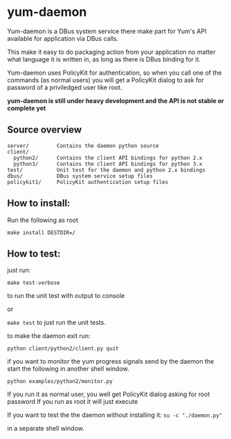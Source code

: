 yum-daemon
===========

Yum-daemon is a DBus system service there make part for Yum's API available for application via DBus calls.

This make it easy to do packaging action from your application no matter what language it is written in, as long as there
is DBus binding for it.

Yum-daemon uses PolicyKit for authentication, so when you call one of the commands (as normal users) you will get a 
PolicyKit dialog to ask for password of a priviledged user like root.

**yum-daemon is still under heavy development and the API is not stable or complete yet**

Source overview
----------------

    server/         Contains the daemon python source
    client/
      python2/      Contains the client API bindings for python 2.x
      python3/      Contains the client API bindings for python 3.x
    test/           Unit test for the daemon and python 2.x bindings
    dbus/           DBus system service setup files
    policykit1/     PolicyKit authentication setup files



How to install:
----------------

Run the following as root

`make install DESTDIR=/`

How to test:
-------------

just run:
  
`make test-verbose`

to run the unit test with output to console

or 

`make test` to just run the unit tests.
  
to make the daemon exit run:

`python client/python2/client.py quit`
  
if you want to monitor the yum progress signals send by the daemon
the start the following in another shell window.

`python examples/python2/monitor.py`
  
If you run it as normal user, you well get PolicyKit dialog asking for root password
If you run as root it will just execute

If you want to test the the daemon without installing it:
`su -c "./daemon.py"`

in a separate shell window.
